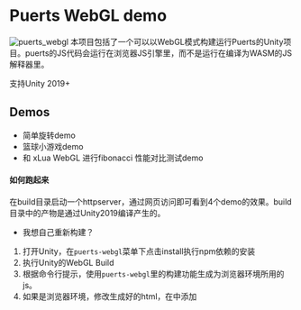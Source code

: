 # Puerts WebGL demo
![puerts_webgl](https://img.shields.io/badge/v1.0.0_preview.svg)
本项目包括了一个可以以WebGL模式构建运行Puerts的Unity项目。puerts的JS代码会运行在浏览器JS引擎里，而不是运行在编译为WASM的JS解释器里。

支持Unity 2019+

## Demos
* 简单旋转demo
* 篮球小游戏demo
* 和 xLua WebGL 进行fibonacci 性能对比测试demo

#### 如何跑起来
在build目录启动一个httpserver，通过网页访问即可看到4个demo的效果。build目录中的产物是通过Unity2019编译产生的。

* 我想自己重新构建？
1. 打开Unity，在`puerts-webgl`菜单下点击install执行npm依赖的安装
2. 执行Unity的WebGL Build
3. 根据命令行提示，使用`puerts-webgl`里的构建功能生成为浏览器环境所用的js。
4. 如果是浏览器环境，修改生成好的html，在<head>中添加<script>，将刚刚生成的两个js加上去
```
  <script src="./puerts-runtime.js"></script>
  <script src="./puerts_browser_js_resources.js"></script>
```
  
* 怎么上微信小游戏？
1. 通过[微信提供的webgl转化项目](https://github.com/wechat-miniprogram/minigame-unity-webgl-transform)进行WebGL Build
2. 使用`puerts-webgl`里的构建功能生成为微信环境所用的js。
3. 在构建出来的小游戏`game.js`中，添加require('puerts-runtime.js')
4. iOS预览时请跟随[该指引](https://github.com/wechat-miniprogram/minigame-unity-webgl-transform/blob/main/Design/iOSOptimization.md)申请高性能模式
  
## Performance
因为在这套架构下，JS是运行在宿主JS环境下的，有JIT的支持，因此相比Lua脚本方案，在*执行性能*上有碾压性的性能优势。
|       | 10万次 fibonacci(12) |
| ---  |    ---    |
|xLua WebGL   |    6200ms    |
|本Puerts WebGL方案 |   165ms     |

## Dependent
因为大量使用到了`WeakRef`和`FinalizationRegistry`API。该功能在以下环境下可用：
1. V8 8.4+ (eg. Chrome 84+) 或是打开`--harmony-weak-refs`的v8 7.4+
2. iOS Safari 14.5+/OSX Safari 14.1+
3. 微信小游戏环境（iOS下需要申请高性能模式）

## How to contrib
* 运作原理(how this work?)

Puerts的WebGL版本是利用Unity官方提供的[Unity代码与浏览器脚本交互的功能](https://docs.unity3d.com/2018.4/Documentation/Manual/webgl-interactingwithbrowserscripting.html)，对Puerts中使用到的`PuertsDLL.cs`里的API通过JS一一进行实现。关键代码位于`Assets/Plugins/puerts.jslib`以及`puerts-webgl/PuertsDLLMock`。

* 未来还有以下工作要做(TODO)：

1. 测试2021下bigint表现

## 已上线游戏
| 作者 | 码 |
| --- | --- |
| [zgz682000](https://github.com/zgz682000) | <img src="./doc/pic/game1.jpg" alt="Game1" width="100" height="100"/> |
| [ctxdegithub](https://github.com/ctxdegithub) | <img src="./doc/pic/game2.jpg" alt="Game2" width="100" height="100"/> |
